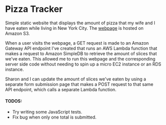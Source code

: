 # Pizza Tracker

Simple static website that displays the amount of pizza that my wife and I have eaten while living in New York City. The [webpage](http://ryandasher.com/projects/pizza-tracker/) is hosted on Amazon S3.

When a user visits the webpage, a GET request is made to an Amazon Gateway API endpoint I've created that runs an AWS Lambda function that makes a request to Amazon SimpleDB to retrieve the amount of slices that we've eaten. This allowed me to run this webpage and the corresponding server side code without needing to spin up a micro EC2 instance or an RDS instance.

Sharon and I can update the amount of slices we've eaten by using a separate form submission page that makes a POST request to that same API endpoint, which calls a separate Lambda function.

#### TODOS:

* Try writing some JavaScript tests.
* Fix bug when only one total is submitted.
